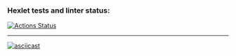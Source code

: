 ### Hexlet tests and linter status:
[![Actions Status](https://github.com/lizasolomyannik/frontend-project-lvl2/workflows/hexlet-check/badge.svg)](https://github.com/lizasolomyannik/frontend-project-lvl2/actions)
___
[![asciicast](https://asciinema.org/a/508195.svg)](https://asciinema.org/a/508195)